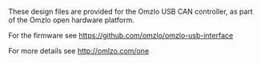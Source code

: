 These design files are provided for the Omzlo USB CAN controller, as part of the Omzlo open hardware platform.

For the firmware see https://github.com/omzlo/omzlo-usb-interface

For more details see http://omlzo.com/one
